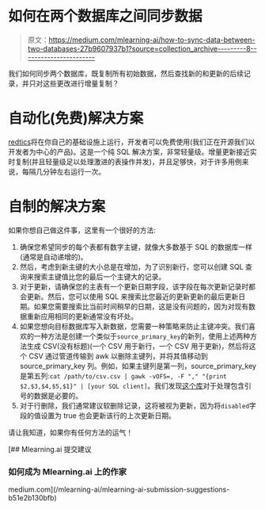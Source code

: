 # 如何在两个数据库之间同步数据

> 原文：<https://medium.com/mlearning-ai/how-to-sync-data-between-two-databases-27b9607937b1?source=collection_archive---------8----------------------->

我们如何同步两个数据库，既复制所有初始数据，然后查找新的和更新的后续记录，并只对这些更改进行增量复制？

# 自动化(免费)解决方案

[redtics](https://www.redactics.com/?utm_campaign=delta_database_syncs&utm_medium=web&utm_source=hashnode)将在你自己的基础设施上运行，开发者可以免费使用(我们正在开源我们以开发者为中心的产品)。这是一个纯 SQL 解决方案，非常轻量级。增量更新接近实时复制(并且轻量级足以处理激进的表操作并发)，并且足够快，对于许多用例来说，每隔几分钟左右运行一次。

# 自制的解决方案

如果你想自己做这件事，这里有一个很好的方法:

1.  确保您希望同步的每个表都有数字主键，就像大多数基于 SQL 的数据库一样(通常是自动递增的)。
2.  然后，考虑到新主键的大小总是在增加，为了识别新行，您可以创建 SQL 查询来搜索主键值比您的最后一个主键大的记录。
3.  对于更新，请确保您的主表有一个更新日期字段，该字段在每次更新记录时都会更新。然后，您可以使用 SQL 来搜索比您最近的更新更新的最后更新日期。如果您需要搜索比当前时间稍早的日期，这是没有问题的，因为对现有数据重新应用相同的更新通常没有坏处。
4.  如果您想向目标数据库写入新数据，您需要一种策略来防止主键冲突。我们喜欢的一种方法是创建一个类似于`source_primary_key`的新列，使用上述两种方法生成 CSV(没有标题)(一个 CSV 用于新行，一个 CSV 用于更新)，然后将这个 CSV 通过管道传输到 awk 以删除主键列，并将其值移动到 source_primary_key 列。例如，如果主键列是第一列，source_primary_key 是第五列:`cat /path/to/csv.csv | gawk -vOFS=, -F "," "{print $2,$3,$4,$5,$1}" | [your SQL client]`。我们发现[这个库](https://github.com/dbro/csvquote)对于处理包含引号的数据是必要的。
5.  对于行删除，我们通常建议软删除记录，这将被视为更新，因为将`disabled`字段的值设置为 true 也会更新该行的上次更新日期。

请让我知道，如果你有任何方法的运气！

[](/mlearning-ai/mlearning-ai-submission-suggestions-b51e2b130bfb) [## Mlearning.ai 提交建议

### 如何成为 Mlearning.ai 上的作家

medium.com](/mlearning-ai/mlearning-ai-submission-suggestions-b51e2b130bfb)